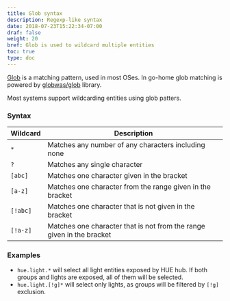 ```yaml
---
title: Glob syntax
description: Regexp-like syntax
date: 2018-07-23T15:22:34-07:00
draf: false
weight: 20
bref: Glob is used to wildcard multiple entities
toc: true
type: doc
---
```


[Glob](https://en.wikipedia.org/wiki/Glob_(programming)) is a matching pattern, used in most OSes. In go-home glob matching is powered by [globwas/glob](https://github.com/gobwas/glob) library.

Most systems support wildcarding entities using glob patters. 

### Syntax
|Wildcard|Description|
|--------|-----------|
| `*` | Matches any number of any characters including none |
| `?` | Matches any single character |
| `[abc]` | Matches one character given in the bracket |
| `[a-z]` | Matches one character from the range given in the bracket |
| `[!abc]` | Matches one character that is not given in the bracket |
| `[!a-z]` | Matches one character that is not from the range given in the bracket |

### Examples

- `hue.light.*` will select all light entities exposed by HUE hub. If both groups and lights are exposed, all of them will be selected. 
- `hue.light.[!g]*` will select only lights, as groups will be filtered by `[!g]` exclusion.

